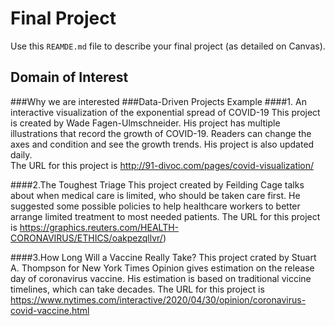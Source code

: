 # Final Project
Use this `REAMDE.md` file to describe your final project (as detailed on Canvas).
## Domain of Interest
###Why we are interested
###Data-Driven Projects Example
####1. An interactive visualization of the exponential spread of COVID-19
This project is created by Wade Fagen-Ulmschneider. His project has multiple illustrations that record the growth of COVID-19. Readers can change the axes and condition and see the growth trends. His project is also updated daily.  
The URL for this project is http://91-divoc.com/pages/covid-visualization/

####2.The Toughest Triage 
This project created by Feilding Cage talks about when medical care is limited, who should be taken care first. He suggested some possible policies to help healthcare workers to better arrange limited treatment to most needed patients.
The URL for this project is https://graphics.reuters.com/HEALTH-CORONAVIRUS/ETHICS/oakpezqllvr/)


####3.How Long Will a Vaccine Really Take?
This project crated by Stuart A. Thompson for New York Times Opinion gives estimation on the release day of coronavirus vaccine. His estimation is based on traditional viccine timelines, which can take decades.
The URL for this project is https://www.nytimes.com/interactive/2020/04/30/opinion/coronavirus-covid-vaccine.html
